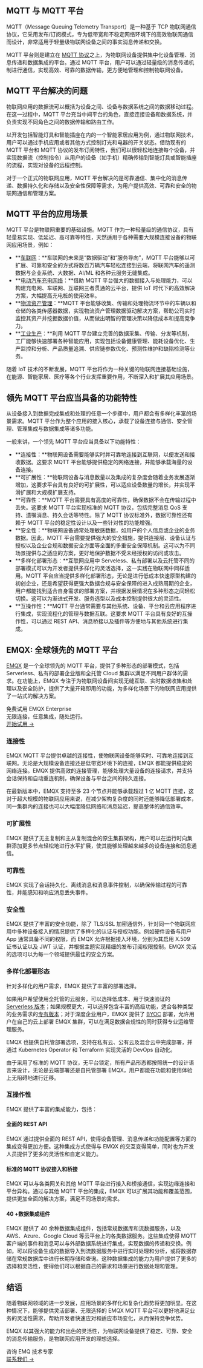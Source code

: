 ## MQTT 与 MQTT 平台

MQTT（Message Queuing Telemetry Transport）是一种基于 TCP 物联网通信协议，它采用发布/订阅模式，专为低带宽和不稳定网络环境下的高效物联网通信而设计，非常适用于轻量级物联网设备之间的事实消息传递和交换。

MQTT 平台则是建立在 [MQTT 协议](https://www.emqx.com/zh/blog/the-easiest-guide-to-getting-started-with-mqtt)之上，为物联网设备提供集中化设备管理、消息传递和数据集成的平台。通过 MQTT 平台，用户可以通过轻量级的消息传递机制进行通信，实现高效、可靠的数据传输，更方便地管理和控制物联网设备。

## MQTT 平台解决的问题

物联网应用的数据流可以概括为设备之间、设备与数据系统之间的数据移动过程。在这一过程中，MQTT 平台充当中间平台的角色，直接连接设备和数据系统，并负责实现不同角色之间的数据传输和路由工作。

以开发包括智能灯具和智能插座在内的一个智能家居应用为例，通过物联网技术，用户可以通过手机应用或者其他方式控制灯光和电器的开关状态。借助现有的 MQTT 平台和 MQTT 协议的发布订阅特性，我们可以很轻松地连接每个设备，并实现数据流（控制指令）从用户的设备（如手机）精确传输到智能灯具或智能插座的流程，实现对设备的远程控制。

对于一个正式的物联网应用，MQTT 平台解决的是可靠通信、集中化的消息传递、数据持久化和存储以及安全性保障等需求，为用户提供高效、可靠和安全的物联网通信和管理方案。

## MQTT 平台的应用场景

MQTT 平台是物联网重要的基础设施。MQTT 作为一种轻量级的通信协议，具有轻量易实现、低延迟、高可靠等特性，天然适用于各种需要大规模连接设备的物联网应用场景，例如：

- **[车联网](https://www.emqx.com/zh/solutions/internet-of-vehicles)：**车联网的未来是“数据驱动”和“服务导向”，MQTT 平台能够以可扩展、可靠和安全的方式将数百万辆汽车轻松连接到云端，将联网汽车的遥测数据与企业系统、大数据、AI/ML 和各种云服务无缝集成。
- **[电动汽车充电网络](https://www.emqx.com/zh/customers/ev-power)：**借助 MQTT 平台强大的数据接入与处理能力，可以构建充电网、车联网、互联网三者贯通的云平台，提供 IoT 时代下的高效解决方案，大幅提高充电桩的使用效率。
- **[物流资产管理](https://www.emqx.com/en/blog/a-data-driven-solution-for-logistics-asset-tracking-and-maintenance)：**MQTT 平台能够收集、传输和处理物流环节中的车辆以和仓储的各类传感器数据，实现物流资产管理数据驱动解决方案，帮助公司实时监控其资产并挖掘数据价值，从而做出明智的管理决策以降低成本和提高竞争力。
- **[工业生产](https://www.emqx.com/zh/solutions/industries/manufacturing)：**利用 MQTT 平台建立完善的数据采集、传输、分发等机制，工厂能够快速部署各种智能应用，实现包括设备健康管理、能耗设备优化、生产监控和分析、产品质量追溯、供应链参数优化、预测性维护和缺陷检测等业务。

随着 IoT 技术的不断发展，MQTT 平台将作为一种关键的物联网连接基础设施，在能源、智能家居、医疗等各个行业发挥重要作用，不断深入和扩展其应用场景。

## 领先 MQTT 平台应当具备的功能特性

从设备接入到数据完成集成和处理的任意一个步骤中，用户都会有多样化丰富的场景需求。MQTT 平台作为整个应用的接入核心，承载了设备连接与通信、安全管理、管理集成与数据集成等诸多功能。

一般来讲，一个领先 MQTT 平台应当具备以下功能特性：

- **连接性：**物联网设备需要能够实时并可靠地连接到互联网，以便发送和接收数据。这要求 MQTT 平台能够提供稳定的网络连接，并能够承载海量的设备连接。
- **可扩展性：**物联网设备与消息数量以及集成的复杂度会随着业务发展逐渐增加，这要求平台具有良好的可扩展性，可以适应设备数量的增长，并实现平滑扩展和大规模扩展支持。
- **可靠性：**MQTT 平台需要具有高度的可靠性，确保数据不会在传输过程中丢失。这要求 MQTT 平台实现标准的 MQTT 协议，包括完整消息 QoS 支持、遗嘱消息、持久会话等特性。除了 MQTT 协议标准外，数据可靠性还有赖于 MQTT 平台的稳定性设计以及一些针对性的功能增强。
- **安全性：**物联网设备通常处理敏感数据，如用户的个人信息或企业的业务数据。因此，MQTT 平台需要提供强大的安全措施，提供连接层、设备认证与授权以及企业合规和数据安全方面等全面的多重安全保障机制。这可以为不同场景提供与之适应的方案，更好地保护数据不受未经授权的访问或攻击。
- **多样化部署形态：**互联网应用中 Serveless、私有部署以及云托管不同的部署模式可以为开发者提供多样化的灵活选择，这一实践在物联网中同样适用。MQTT 平台应当提供多样化部署形态，无论是进行低成本快速原型构建的初创企业，还是希望获得更强大数据合规与安全保障的进入成熟周期的企业，用户都能找到适合自身需求的部署方案，并根据发展情况在多种形态之间轻松切换。这可以为渐进式开发、服务选型以及成本控制提供很大的灵活性。
- **互操作性：**MQTT 平台通常需要与其他系统、设备、平台和云应用程序进行集成，实现流程化的管理与数据互联。这要求 MQTT 平台具有良好的互操作性，可以通过 REST API、消息桥接以及插件等方便地与其他系统进行集成。

## EMQX: 全球领先的 MQTT 平台

[EMQX](https://www.emqx.com/zh/products/emqx) 是一个全球领先的 MQTT 平台，提供了多种形态的部署模式，包括 Serverless、私有的部署企业版和全托管 Cloud 集群以满足不同用户群体的需求。在功能上，EMQX 专注于为物联网设备间实现无缝互联、实时数据收集和处理以及安全防护，提供了大量开箱即用的功能，为多样化场景下的物联网应用提供了一站式的解决方案。

<section class="promotion">
    <div>
        免费试用 EMQX Enterprise
            <div class="is-size-14 is-text-normal has-text-weight-normal">无限连接，任意集成，随处运行。</div>
    </div>
    <a href="https://www.emqx.com/zh/try?product=enterprise" class="button is-gradient px-5">开始试用 →</a>
</section>

### 连接性

EMQX MQTT 平台提供卓越的连接性，使物联网设备能够实时、可靠地连接到互联网。无论是大规模设备连接还是低带宽环境下的连接，EMQX 都能提供稳定的网络连接。EMQX 提供高效的连接管理，能够处理大量设备的连接请求，并支持会话保持和自动重连机制，确保设备与平台之间的持久连接。

在最新版本中，EMQX 支持至多 23 个节点并能够承载超过 1 亿 MQTT 连接，这对于超大规模的物联网应用来说，在减少架构复杂度的同时还能够降低部署成本，同一集群内的连接也可以大幅度降低网络和消息延迟，提高整体的通信效率。

### 可扩展性

EMQX 提供了无主复制和主从复制混合的原生集群架构，用户可以在运行时向集群添加更多节点轻松地进行水平扩展，使其能够处理越来越多的设备连接和消息通信。

### 可靠性

EMQX 实现了会话持久化、离线消息和消息事件控制，以确保传输过程的可靠性，并能感知和响应消息丢失事件。

### 安全性

EMQX 提供了丰富的安全功能，除了 TLS/SSL 加密通信外，针对同一个物联网应用中多种设备接入的情况提供了多样化的认证与授权功能。例如硬件设备与用户 App 通常具备不同的权限，而 EMQX 允许根据接入环境，分别为其启用 X.509 证书认证以及 JWT 认证，并根据主题实现精细的发布订阅权限控制。EMQX 灵活的选项可以为每一个领域提供最佳的安全方案。

### 多样化部署形态

针对多样化的用户需求，EMQX 提供了丰富的部署选择。

如果用户希望使用全托管的云服务，可以选择低成本、用于快速验证的 [Serverless 版本](https://www.emqx.com/zh/cloud/serverless-mqtt)；如果规模更大，可以选择包含丰富的高级功能，适合各种类型的业务需求的[专有版本](https://www.emqx.com/zh/cloud/dedicated)；对于深度企业用户，EMQX 提供了 [BYOC](https://www.emqx.com/zh/cloud/byoc) 部署，允许用户在自己的云上部署 EMQX 集群，可以在满足数据合规性的同时获得专业运维管理服务。

EMQX 也提供自托管部署选项，支持在私有云、公有云及混合云中完成部署，并通过 Kubernetes Operator 和 Terraform 实现灵活的 DevOps 自动化。

由于采用了标准的 MQTT 协议，无平台锁定，所有产品形态都按照统一的设计语言来设计，无论是云端部署还是自托管部署 EMQX，用户都能在功能和使用体验上无阻碍地进行迁移。

### 互操作性

EMQX 提供了丰富的集成能力，包括：

#### 全面的 REST API

EMQX 通过提供全面的 REST API，使得设备管理、消息传递和功能配置等方面的集成变得更加方便。这种集成方式使得与 EMQX 的交互变得简单，同时也为开发人员提供了更多的灵活性和自定义能力。

#### 标准的 MQTT 协议接入和桥接

EMQX 可以与各类网关和其他 MQTT 平台进行接入和桥接通信，实现边缘连接和平台异构。通过与其他 MQTT 平台的集成，EMQX 可以扩展其功能和覆盖范围，提供更加全面的解决方案，满足不同场景的需求。

#### 40 +数据集成组件

EMQX 提供了 40 余种数据集成组件，包括常规数据库和流数据服务，以及 AWS、Azure、Google Cloud 等云平台上的各类数据服务。这些集成使得 MQTT 客户端的事件和消息可以与外部数据系统进行集成，实现数据的传递和交换。例如，可以将设备生成的数据导入到流数据服务中进行实时处理和分析，或将数据存储在常规数据库中进行长期存储和查询。这种数据集成的能力为用户提供了更多的选择和灵活性，使得他们可以根据自己的需求和场景进行数据处理和管理。

## 结语

随着物联网领域的进一步发展，应用场景的多样化和复杂化趋势将更加明显。在这种情况下，能够提供灵活部署、无限选择的 EMQX MQTT 平台可以更好地满足业务的灵活性需求，帮助开发者快速应对和适应市场变化，从而保持竞争优势。

EMQX 以其强大的能力和出色的灵活性，为物联网设备提供了稳定、可靠、安全的消息传输服务，是物联网应用开发的理想选择。



<section class="promotion">
    <div>
        咨询 EMQ 技术专家
    </div>
    <a href="https://www.emqx.com/zh/contact?product=solutions" class="button is-gradient px-5">联系我们 →</a>
</section>
